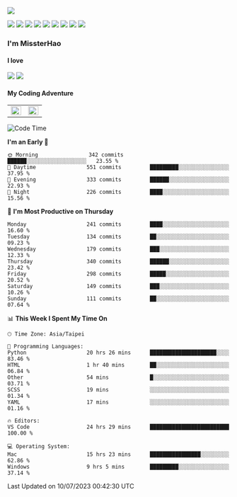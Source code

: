 ![](https://komarev.com/ghpvc/?username=MissterHao&color=ff69b4)

[![](https://img.shields.io/badge/Amazon%20AWS-%23232F3E?logo=amazon-aws&logoColor=white&style=for-the-badge)](https://aws.amazon.com/)
[![](https://img.shields.io/badge/Python-3776AB?style=for-the-badge&logo=python&logoColor=white)](https://www.djangoproject.com/)
[![](https://img.shields.io/badge/Django-092E20?style=for-the-badge&logo=django&logoColor=white)](https://www.python.org/)
[![](https://img.shields.io/badge/Rust-%23EB6400?style=for-the-badge&logo=rust&logoColor=white)](https://www.python.org/)
[![](https://img.shields.io/badge/Flask-23232F3E?style=for-the-badge&logo=flask&logoColor=white)](https://flask.palletsprojects.com/en/2.1.x/)
[![](https://img.shields.io/badge/go-%2300ADD8.svg?&style=for-the-badge&logo=go&logoColor=white)](https://golang.org/)
[![](https://img.shields.io/badge/javascript-%23F7DF1E.svg?&style=for-the-badge&logo=javascript&logoColor=black)](https://www.javascript.com/)
[![](https://img.shields.io/badge/mysql-%234479A1.svg?&style=for-the-badge&logo=mysql&logoColor=white)](https://www.mysql.com/)
[![](https://img.shields.io/badge/docker-%232496ED.svg?&style=for-the-badge&logo=docker&logoColor=white)](https://www.docker.com/)

### I'm MissterHao

#### I love  
![](https://img.shields.io/badge/Netflix-E50914?style=for-the-badge&logo=netflix&logoColor=white)
![](https://img.shields.io/badge/YouTube-FF0000?style=for-the-badge&logo=youtube&logoColor=white)

#### My Coding Adventure
<!-- Readme stats -->
<!-- https://github.com/anuraghazra/github-readme-stats -->
<table>
<tr>
    <td valign="top" width="50%">
    <img src="https://github-readme-stats.vercel.app/api?username=MissterHao&hide_border=true&show_icons=true&locale=en" align="left" style="width: 100%" />
    </td>
    <td valign="top" width="50%">
    <img src="https://github-readme-stats.vercel.app/api/top-langs?username=MissterHao&hide_border=true&show_icons=true&locale=en&layout=compact" align="left" style="width: 100%" />
    </td>
</tr>
</table>  


<!--START_SECTION:waka-->
![Code Time](http://img.shields.io/badge/Code%20Time-762%20hrs%2010%20mins-blue)

**I'm an Early 🐤** 

```text
🌞 Morning                342 commits         ██████░░░░░░░░░░░░░░░░░░░   23.55 % 
🌆 Daytime                551 commits         █████████░░░░░░░░░░░░░░░░   37.95 % 
🌃 Evening                333 commits         ██████░░░░░░░░░░░░░░░░░░░   22.93 % 
🌙 Night                  226 commits         ████░░░░░░░░░░░░░░░░░░░░░   15.56 % 
```
📅 **I'm Most Productive on Thursday** 

```text
Monday                   241 commits         ████░░░░░░░░░░░░░░░░░░░░░   16.60 % 
Tuesday                  134 commits         ██░░░░░░░░░░░░░░░░░░░░░░░   09.23 % 
Wednesday                179 commits         ███░░░░░░░░░░░░░░░░░░░░░░   12.33 % 
Thursday                 340 commits         ██████░░░░░░░░░░░░░░░░░░░   23.42 % 
Friday                   298 commits         █████░░░░░░░░░░░░░░░░░░░░   20.52 % 
Saturday                 149 commits         ███░░░░░░░░░░░░░░░░░░░░░░   10.26 % 
Sunday                   111 commits         ██░░░░░░░░░░░░░░░░░░░░░░░   07.64 % 
```


📊 **This Week I Spent My Time On** 

```text
🕑︎ Time Zone: Asia/Taipei

💬 Programming Languages: 
Python                   20 hrs 26 mins      █████████████████████░░░░   83.46 % 
HTML                     1 hr 40 mins        ██░░░░░░░░░░░░░░░░░░░░░░░   06.84 % 
Other                    54 mins             █░░░░░░░░░░░░░░░░░░░░░░░░   03.71 % 
SCSS                     19 mins             ░░░░░░░░░░░░░░░░░░░░░░░░░   01.34 % 
YAML                     17 mins             ░░░░░░░░░░░░░░░░░░░░░░░░░   01.16 % 

🔥 Editors: 
VS Code                  24 hrs 29 mins      █████████████████████████   100.00 % 

💻 Operating System: 
Mac                      15 hrs 23 mins      ████████████████░░░░░░░░░   62.86 % 
Windows                  9 hrs 5 mins        █████████░░░░░░░░░░░░░░░░   37.14 % 
```


 Last Updated on 10/07/2023 00:42:30 UTC
<!--END_SECTION:waka-->

<!--
**MissterHao/MissterHao** is a ✨ _special_ ✨ repository because its `README.md` (this file) appears on your GitHub profile.

Here are some ideas to get you started:

- 🔭 I’m currently working on ...
- 🌱 I’m currently learning ...
- 👯 I’m looking to collaborate on ...
- 🤔 I’m looking for help with ...
- 💬 Ask me about ...
- 📫 How to reach me: ...
- 😄 Pronouns: ...
- ⚡ Fun fact: ...
-->
